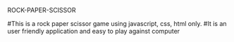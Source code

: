 ROCK-PAPER-SCISSOR

#This is a rock paper scissor game using javascript, css, html only.
#It is an user friendly application and easy to play against computer 
